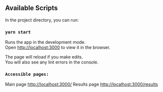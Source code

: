 ## Available Scripts

In the project directory, you can run:

### `yarn start`

Runs the app in the development mode.\
Open [http://localhost:3000](http://localhost:3000) to view it in the browser.

The page will reload if you make edits.\
You will also see any lint errors in the console.

### `Accessible pages:`

Main page [http://localhost:3000/](http://localhost:3000/)
Results page [http://localhost:3000/results](http://localhost:3000/results)

